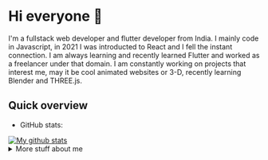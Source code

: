 # Hi everyone :wave:

I'm a fullstack web developer and flutter developer from India.
I mainly code in Javascript, in 2021 I was introducted to React and I fell the instant connection. I am always learning and recently learned Flutter and worked as a freelancer under that domain. I am constantly working on projects that interest me, may it be cool animated websites or 3-D, recently learning Blender and THREE.js.

## Quick overview
* GitHub stats:  
<a href="https://github.com/anuraghazra/github-readme-stats">
  <img align="center" src="https://github-readme-stats.anuraghazra1.vercel.app/api?username=Thakkar-Khushang&show_icons=true&line_height=27&include_all_commits=true" alt="My github stats" />
</a>  

<details>
<summary>
  More stuff about me
</summary>

### What I do

I love exploring and learning from various experiences. I am on the constant search for projects to contribute into and learning more.

## My skills 📜

### Web technologies

- JavaScript
- TypeScript
- React.js
- HTML, CSS
- SCSS
- Node.js


### Application Development

- Flutter


### Languages 🌐

| Language      |
| ------------- |
| English       |
| German        |
| Czech         |

</details>
